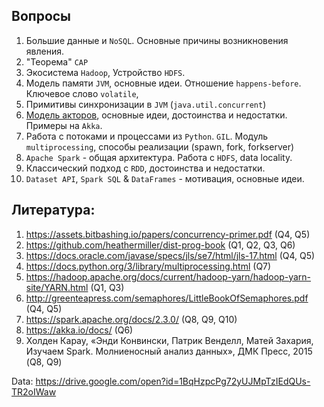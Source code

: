 ## Вопросы
1. Большие данные и `NoSQL`. Основные причины возникновения явления. 
2. "Теорема" `CAP`
3. Экосистема `Hadoop`, Устройство `HDFS`.
4. Модель памяти `JVM`, основные идеи. Отношение `happens-before`. Ключевое слово `volatile`, 
5. Примитивы синхронизации в `JVM` (`java.util.concurrent`)
6. [Модель акторов](https://en.wikipedia.org/wiki/Actor_model), основные идеи, достоинства и недостатки. Примеры на `Akka`.
7. Работа с потоками и процессами из `Python`. `GIL`. Модуль `multiprocessing`, способы реализации (spawn, fork, forkserver)
8. `Apache Spark` - общая архитектура. Работа с `HDFS`, data locality.
9. Классический подход с `RDD`, достоинства и недостатки. 
10. `Dataset API`, `Spark SQL` & `DataFrames` - мотивация, основные идеи. 


## Литература:
1. https://assets.bitbashing.io/papers/concurrency-primer.pdf (Q4, Q5)
2. https://github.com/heathermiller/dist-prog-book (Q1, Q2, Q3, Q6)
3. https://docs.oracle.com/javase/specs/jls/se7/html/jls-17.html (Q4, Q5)
4. https://docs.python.org/3/library/multiprocessing.html (Q7)
5. https://hadoop.apache.org/docs/current/hadoop-yarn/hadoop-yarn-site/YARN.html (Q1, Q3)
6. http://greenteapress.com/semaphores/LittleBookOfSemaphores.pdf (Q4, Q5)
7. https://spark.apache.org/docs/2.3.0/ (Q8, Q9, Q10)
8. https://akka.io/docs/ (Q6)
9. Холден Карау,  «Энди Конвински, Патрик Венделл, Матей Захария, Изучаем Spark. Молниеносный анализ данных»,  ДМК Пресс, 2015 (Q8, Q9)

Data:
https://drive.google.com/open?id=1BqHzpcPg72yUJMpTzIEdQUs-TR2oIWaw